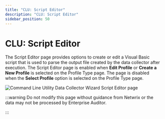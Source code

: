 ```yaml
---
title: "CLU: Script Editor"
description: "CLU: Script Editor"
sidebar_position: 50
---
```


# CLU: Script Editor

The Script Editor page provides options to create or edit a Visual Basic script that is used to
parse the output file created by the data collector after execution. The Script Editor page is
enabled when **Edit Profile** or **Create a New Profile** is selected on the Profile Type page. The
page is disabled when the **Select Profile** option is selected on the Profile Type page.

![Command Line Utility Data Collector Wizard Script Editor page](/images/accessanalyzer/11.6/admin/datacollector/commandlineutility/scripteditor.webp)

:::warning
Do not modify this page without guidance from Netwrix or the data may not be processed
by Enterprise Auditor.

:::
